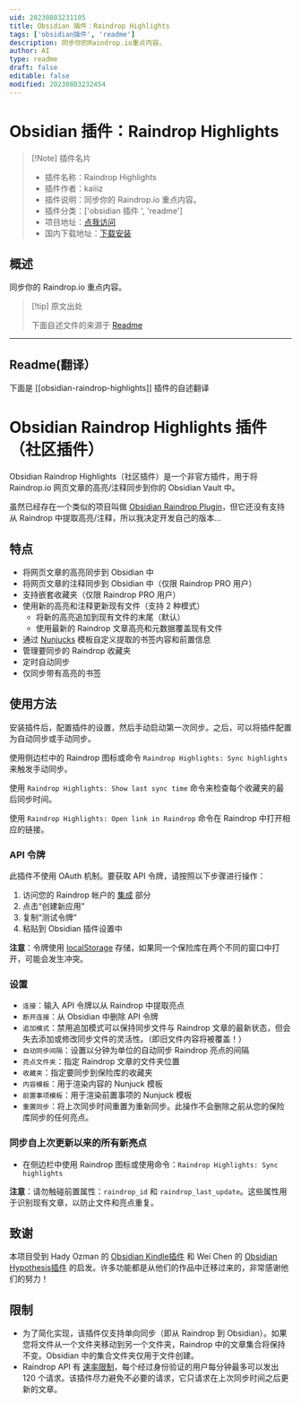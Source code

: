 ```yaml
---
uid: 20230803231105
title: Obsidian 插件：Raindrop Highlights
tags: ['obsidian插件', 'readme']
description: 同步你的Raindrop.io重点内容。
author: AI
type: readme
draft: false
editable: false
modified: 20230803232454
---
```


# Obsidian 插件：Raindrop Highlights

> [!Note] 插件名片
> - 插件名称：Raindrop Highlights
> - 插件作者：kaiiiz
> - 插件说明：同步你的 Raindrop.io 重点内容。
> - 插件分类：['obsidian 插件 ', 'readme']
> - 项目地址：[点我访问](https://github.com/kaiiiz/obsidian-raindrop-highlights-plugin)
> - 国内下载地址：[下载安装](https://pkmer.cn/products/plugin/pluginMarket/?obsidian-raindrop-highlights)

## 概述

同步你的 Raindrop.io 重点内容。

> [!tip] 原文出处
>
>下面自述文件的来源于 [Readme](https://ghproxy.net/https://raw.githubusercontent.com/kaiiiz/obsidian-raindrop-highlights-plugin/main/README.md)
>

---

## Readme(翻译）

下面是 [[obsidian-raindrop-highlights]] 插件的自述翻译

# Obsidian Raindrop Highlights 插件（社区插件）

Obsidian Raindrop Highlights（社区插件）是一个非官方插件，用于将 Raindrop.io 网页文章的高亮/注释同步到你的 Obsidian Vault 中。

虽然已经存在一个类似的项目叫做 [Obsidian Raindrop Plugin](https://github.com/mtopping/obsidian-raindrop)，但它还没有支持从 Raindrop 中提取高亮/注释，所以我决定开发自己的版本...

## 特点

- 将网页文章的高亮同步到 Obsidian 中
- 将网页文章的注释同步到 Obsidian 中（仅限 Raindrop PRO 用户）
- 支持嵌套收藏夹（仅限 Raindrop PRO 用户）
- 使用新的高亮和注释更新现有文件（支持 2 种模式）
  - 将新的高亮追加到现有文件的末尾（默认）
  - 使用最新的 Raindrop 文章高亮和元数据覆盖现有文件
- 通过 [Nunjucks](https://mozilla.github.io/nunjucks/) 模板自定义提取的书签内容和前置信息
- 管理要同步的 Raindrop 收藏夹
- 定时自动同步
- 仅同步带有高亮的书签

## 使用方法

安装插件后，配置插件的设置，然后手动启动第一次同步。之后，可以将插件配置为自动同步或手动同步。

使用侧边栏中的 Raindrop 图标或命令 `Raindrop Highlights: Sync highlights` 来触发手动同步。

使用 `Raindrop Highlights: Show last sync time` 命令来检查每个收藏夹的最后同步时间。

使用 `Raindrop Highlights: Open link in Raindrop` 命令在 Raindrop 中打开相应的链接。

### API 令牌

此插件不使用 OAuth 机制。要获取 API 令牌，请按照以下步骤进行操作：

1. 访问您的 Raindrop 帐户的 [集成](https://app.raindrop.io/settings/integrations) 部分
2. 点击“创建新应用”
3. 复制“测试令牌”
4. 粘贴到 Obsidian 插件设置中

**注意**：令牌使用 [localStorage](https://developer.mozilla.org/en-US/docs/Web/API/Window/localStorage) 存储，如果同一个保险库在两个不同的窗口中打开，可能会发生冲突。

### 设置

- `连接`：输入 API 令牌以从 Raindrop 中提取亮点
- `断开连接`：从 Obsidian 中删除 API 令牌
- `追加模式`：禁用追加模式可以保持同步文件与 Raindrop 文章的最新状态，但会失去添加或修改同步文件的灵活性。（即旧文件内容将被覆盖！）
- `自动同步间隔`：设置以分钟为单位的自动同步 Raindrop 亮点的间隔
- `亮点文件夹`：指定 Raindrop 文章的文件夹位置
- `收藏夹`：指定要同步到保险库的收藏夹
- `内容模板`：用于渲染内容的 Nunjuck 模板
- `前置事项模板`：用于渲染前置事项的 Nunjuck 模板
- `重置同步`：将上次同步时间重置为重新同步。此操作不会删除之前从您的保险库同步的任何亮点。

### 同步自上次更新以来的所有新亮点

- 在侧边栏中使用 Raindrop 图标或使用命令：`Raindrop Highlights: Sync highlights`

**注意**：请勿触碰前置属性：`raindrop_id` 和 `raindrop_last_update`。这些属性用于识别现有文章，以防止文件和亮点重复。

## 致谢

本项目受到 Hady Ozman 的 [Obsidian Kindle插件](https://github.com/hadynz/obsidian-kindle-plugin) 和 Wei Chen 的 [Obsidian Hypothesis插件](https://github.com/weichenw/obsidian-hypothesis-plugin) 的启发。许多功能都是从他们的作品中迁移过来的，非常感谢他们的努力！

## 限制

- 为了简化实现，该插件仅支持单向同步（即从 Raindrop 到 Obsidian）。如果您将文件从一个文件夹移动到另一个文件夹，Raindrop 中的文章集合将保持不变。Obsidian 中的集合文件夹仅用于文件创建。
- Raindrop API 有 [速率限制](https://developer.raindrop.io/#rate-limiting)，每个经过身份验证的用户每分钟最多可以发出 120 个请求。该插件尽力避免不必要的请求，它只请求在上次同步时间之后更新的文章。



